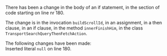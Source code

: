 There has been a change in the body of an if statement, in the section of code starting on line nr 180.
  
The change is in the invocation ```buildScrollId```, in an assignment, in a then clause, in an if clause, in the method ```innerFinishHim```, in the class ```TransportSearchQueryThenFetchAction```.
  
The following changes have been made:  
Inserted literal ```null``` on line 180.  
